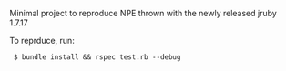 Minimal project to reproduce NPE thrown with the newly released jruby 1.7.17

To reprduce, run:

     $ bundle install && rspec test.rb --debug
